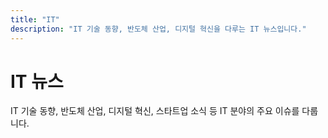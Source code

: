 ```yaml
---
title: "IT"
description: "IT 기술 동향, 반도체 산업, 디지털 혁신을 다루는 IT 뉴스입니다."
---
```


# IT 뉴스

IT 기술 동향, 반도체 산업, 디지털 혁신, 스타트업 소식 등 IT 분야의 주요 이슈를 다룹니다.
